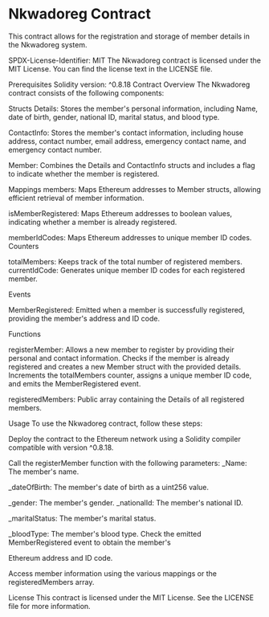 # Nkwadoreg Contract
This contract allows for the registration and storage of member details in the Nkwadoreg system.

SPDX-License-Identifier: MIT
The Nkwadoreg contract is licensed under the MIT License. You can find the license text in the LICENSE file.

Prerequisites
Solidity version: ^0.8.18
Contract Overview
The Nkwadoreg contract consists of the following components:

Structs
Details: Stores the member's personal information, including Name, date of birth, gender, national ID, marital status, and blood type.

ContactInfo: Stores the member's contact information, including house address, contact number, email address, emergency contact name, and emergency contact number.

Member: Combines the Details and ContactInfo structs and includes a flag to indicate whether the member is registered.

Mappings
members: Maps Ethereum addresses to Member structs, allowing efficient retrieval of member information.

isMemberRegistered: Maps Ethereum addresses to boolean values, indicating whether a member is already registered.

memberIdCodes: Maps Ethereum addresses to unique member ID codes.
Counters

totalMembers: Keeps track of the total number of registered members.
currentIdCode: Generates unique member ID codes for each registered member.

Events

MemberRegistered: Emitted when a member is successfully registered, providing the member's address and ID code.

Functions

registerMember: Allows a new member to register by providing their personal and contact information. Checks if the member is already registered and creates a new Member struct with the provided details. Increments the totalMembers counter, assigns a unique member ID code, and emits the MemberRegistered event.

registeredMembers: Public array containing the Details of all registered members.

Usage
To use the Nkwadoreg contract, follow these steps:

Deploy the contract to the Ethereum network using a Solidity compiler compatible with version ^0.8.18.

Call the registerMember function with the following parameters:
_Name: The member's name.

_dateOfBirth: The member's date of birth as a uint256 value.

_gender: The member's gender.
_nationalId: The member's national ID.

_maritalStatus: The member's marital status.

_bloodType: The member's blood type.
Check the emitted MemberRegistered event to obtain the member's 

Ethereum address and ID code.

Access member information using the various mappings or the registeredMembers array.

License
This contract is licensed under the MIT License. See the LICENSE file for more information.
